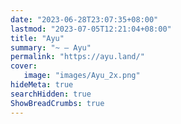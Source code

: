 ```yaml
---
date: "2023-06-28T23:07:35+08:00"
lastmod: "2023-07-05T12:21:04+08:00"
title: "Ayu"
summary: "~ — Ayu"
permalink: "https://ayu.land/"
cover: 
   image: "images/Ayu_2x.png"
hideMeta: true
searchHidden: true
ShowBreadCrumbs: true
---
```

